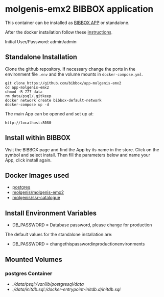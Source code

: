 # molgenis-emx2 BIBBOX application

This container can be installed as [BIBBOX APP](https://bibbox.readthedocs.io/en/latest/ "BIBBOX App Store") or standalone. 

After the docker installation follow these [instructions](INSTALL-APP.md).

Initial User/Password: admin/admin

## Standalone Installation 

Clone the github repository. If necessary change the ports in the environment file `.env` and the volume mounts in `docker-compose.yml`.

```
git clone https://github.com/bibbox/app-molgenis-emx2
cd app-molgenis-emx2
chmod -R 777 data
rm data/psql/.gitkeep
docker network create bibbox-default-network
docker-compose up -d
```

The main App can be opened and set up at:
```
http://localhost:8080
```

## Install within BIBBOX

Visit the BIBBOX page and find the App by its name in the store. Click on the symbol and select install. Then fill the parameters below and name your App, click install again.

## Docker Images used
  - [postgres](https://hub.docker.com/r/postgres) 
  - [molgenis/molgenis-emx2](https://hub.docker.com/r/molgenis/molgenis-emx2) 
  - [molgenis/ssr-catalogue](https://hub.docker.com/r/molgenis/ssr-catalogue) 


 
## Install Environment Variables
  - DB_PASSWORD = Database password, please change for production

  
The default values for the standalone installation are:
  - DB_PASSWORD = changethispasswordinproductionenvironments

  
## Mounted Volumes
### postgres Container
  - *./data/psql:/var/lib/postgresql/data*
  - *./data/initdb.sql:/docker-entrypoint-initdb.d/initdb.sql*

